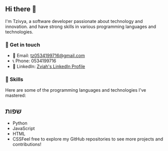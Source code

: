 ## Hi there 👋

I'm Tzivya, a software developer passionate about technology and innovation. and have strong skills in various programming languages and technologies.

### 💬 Get in touch
- 📧 Email: tz0534199716@gmail.com
- 📞 Phone: 0534199716
- 💼 LinkedIn: [Zviah's LinkedIn Profile](https://www.linkedin.com/in/yourlinkedinprofile)

### 🚀 Skills
Here are some of the programming languages and technologies I've mastered:
## שפות

* Python
* JavaScript
* HTML
* CSSFeel free to explore my GitHub repositories to see more projects and contributions!
